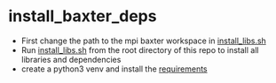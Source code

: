 # install_baxter_deps

* First change the path to the mpi baxter workspace in [install_libs.sh](install_libs.sh)
* Run [install_libs.sh](install_libs.sh) from the root directory of this repo to install all libraries and dependencies
* create a python3 venv and install the [requirements](baxter_venv/requirements.txt)
